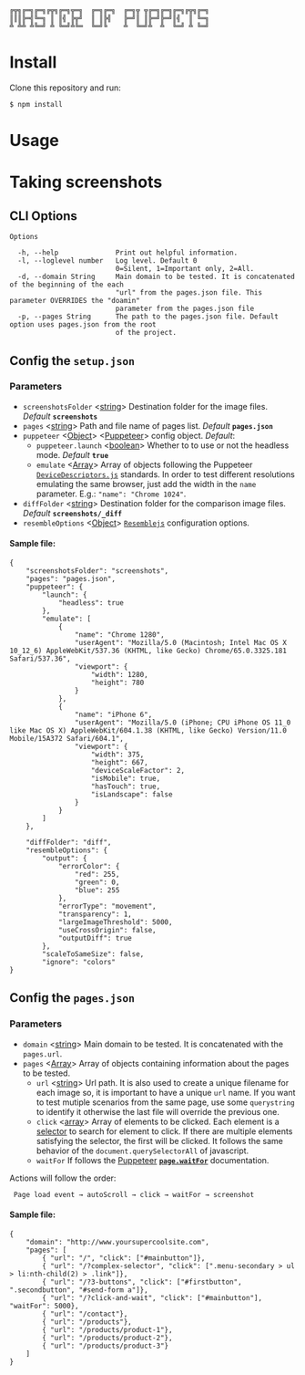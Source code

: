 ```
╔╦╗╔═╗╔═╗╔╦╗╔═╗╦═╗  ╔═╗╔═╗  ╔═╗╦ ╦╔═╗╔═╗╔═╗╔╦╗╔═╗
║║║╠═╣╚═╗ ║ ║╣ ╠╦╝  ║ ║╠╣   ╠═╝║ ║╠═╝╠═╝║╣  ║ ╚═╗
╩ ╩╩ ╩╚═╝ ╩ ╚═╝╩╚═  ╚═╝╚    ╩  ╚═╝╩  ╩  ╚═╝ ╩ ╚═╝
```

# Install

Clone this repository and run:

```
$ npm install
```

# Usage

# Taking screenshots

## CLI Options

```
Options

  -h, --help              Print out helpful information.                                                
  -l, --loglevel number   Log level. Default 0                                                          
                          0=Silent, 1=Important only, 2=All.                                            
  -d, --domain String     Main domain to be tested. It is concatenated of the beginning of the each     
                          "url" from the pages.json file. This parameter OVERRIDES the "doamin"         
                          parameter from the pages.json file                                            
  -p, --pages String      The path to the pages.json file. Default option uses pages.json from the root 
                          of the project.                                                               

```

## Config the __`setup.json`__

### Parameters

 - `screenshotsFolder` <[string]> Destination folder for the image files. _Default_ __```screenshots```__
  - `pages` <[string]> Path and file name of pages list. _Default_ __```pages.json```__
  - `puppeteer` <[Object]> <[Puppeteer]> config object. _Default_:
  	- `puppeteer.launch` <[boolean]> Whether to to use or not the headless mode. _Default_ __```true```__
  	- `emulate` <[Array]> Array of objects following the Puppeteer [`DeviceDescriptors.js`](https://github.com/GoogleChrome/puppeteer/blob/master/DeviceDescriptors.js) standards. In order to test different resolutions emulating the same browser, just add the width in the `name` parameter. E.g.: `"name": "Chrome 1024"`.
  - `diffFolder` <[string]> Destination folder for the comparison image files. _Default_ __```screenshots/_diff```__
  - `resembleOptions` <[Object]> [`Resemblejs`](https://github.com/HuddleEng/Resemble.js#nodejs) configuration options.

#### Sample file:

```
{
	"screenshotsFolder": "screenshots",
	"pages": "pages.json",
	"puppeteer": {
		"launch": {
			"headless": true
		},
		"emulate": [
			{
				"name": "Chrome 1280",
				"userAgent": "Mozilla/5.0 (Macintosh; Intel Mac OS X 10_12_6) AppleWebKit/537.36 (KHTML, like Gecko) Chrome/65.0.3325.181 Safari/537.36",
				"viewport": {
					"width": 1280,
					"height": 780
				}
			},
			{
				"name": "iPhone 6",
				"userAgent": "Mozilla/5.0 (iPhone; CPU iPhone OS 11_0 like Mac OS X) AppleWebKit/604.1.38 (KHTML, like Gecko) Version/11.0 Mobile/15A372 Safari/604.1",
				"viewport": {
					"width": 375,
					"height": 667,
					"deviceScaleFactor": 2,
					"isMobile": true,
					"hasTouch": true,
					"isLandscape": false
				}
			}
		]
	},
	
	"diffFolder": "diff",
	"resembleOptions": {
		"output": {
			"errorColor": {
				"red": 255,
				"green": 0,
				"blue": 255
			},
			"errorType": "movement",
			"transparency": 1,
			"largeImageThreshold": 5000,
			"useCrossOrigin": false,
			"outputDiff": true
		},
		"scaleToSameSize": false,
		"ignore": "colors"
}
```

## Config the __`pages.json`__

### Parameters

 - `domain` <[string]> Main domain to be tested. It is concatenated with the `pages.url`.
 - `pages` <[Array]> Array of objects containing information about the pages to be tested.
	- `url` <[string]> Url path. It is also used to create a unique filename for each image so, it is important to have a unique `url` name. If you want to test mutiple scenarios from the same page, use some `querystring` to identify it otherwise the last file will override the previous one.
	- `click` <[array]> Array of elements to be clicked. Each element is a [selector] to search for element to click. If there are multiple elements satisfying the selector, the first will be clicked. It follows the same behavior of the `document.querySelectorAll` of javascript.
	- `waitFor` If follows the [Puppeteer] __[`page.waitFor`](https://github.com/GoogleChrome/puppeteer/blob/v1.2.0/docs/api.md#pagewaitforselectororfunctionortimeout-options-args)__ documentation.

Actions will follow the order:

```
 Page load event → autoScroll → click → waitFor → screenshot
```

#### Sample file:

```
{
	"domain": "http://www.yoursupercoolsite.com",
	"pages": [
		{ "url": "/", "click": ["#mainbutton"]},
		{ "url": "/?complex-selector", "click": [".menu-secondary > ul > li:nth-child(2) > .link"]},
		{ "url": "/?3-buttons", "click": ["#firstbutton", ".secondbutton", "#send-form a"]},
		{ "url": "/?click-and-wait", "click": ["#mainbutton"], "waitFor": 5000},
		{ "url": "/contact"},
		{ "url": "/products"},
		{ "url": "/products/product-1"},
		{ "url": "/products/product-2"},
		{ "url": "/products/product-3"}
	]
}
```


[Array]: https://developer.mozilla.org/en-US/docs/Web/JavaScript/Reference/Global_Objects/Array "Array"
[boolean]: https://developer.mozilla.org/en-US/docs/Web/JavaScript/Data_structures#Boolean_type "Boolean"
[function]: https://developer.mozilla.org/en-US/docs/Web/JavaScript/Reference/Global_Objects/Function "Function"
[number]: https://developer.mozilla.org/en-US/docs/Web/JavaScript/Data_structures#Number_type "Number"
[Object]: https://developer.mozilla.org/en-US/docs/Web/JavaScript/Reference/Global_Objects/Object "Object"
[string]: https://developer.mozilla.org/en-US/docs/Web/JavaScript/Data_structures#String_type "String"
[Puppeteer]: https://github.com/GoogleChrome/puppeteer "Puppeteer"
[Resemblejs]: https://github.com/HuddleEng/Resemble.js "Resemblejs"
[selector]: https://developer.mozilla.org/en-US/docs/Web/CSS/CSS_Selectors "selector"

